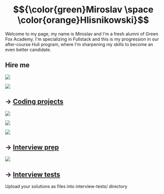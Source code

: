 # $${\color{green}Miroslav \space \color{orange}Hlisnikowski}$$

Welcome to my page, my name is Miroslav and I'm a fresh alumni of Green Fox Academy. I'm specializing in Fullstack and this is my progression in our after-course Huli program, where I'm sharpening my skills to become an even better candidate.

## Hire me
<a href="https://www.linkedin.com/in/miroslav-hlisnikowski-b0aa72216/"><img src="https://img.shields.io/badge/LinkedIn-0077B5?style=for-the-badge&logo=linkedin&logoColor=white"></a>

<a href="mailto: hlisnikowski.miroslav@gmail.com"><img src="https://img.shields.io/badge/Gmail-D14836?style=for-the-badge&logo=gmail&logoColor=white"></a>

## &rarr; [Coding projects](https://github.com/green-fox-academy/definitions/tree/master/project-phase/huli/coding-projects)

<a href="https://github.com/hlisnikowski/huli-alumni/tree/master/todo_app"><img src="https://img.shields.io/badge/PROJECT%20-TODO_APP-1C70A7?style=for-the-badge&logo=github&logoColor=white"></a>

<a href="https://github.com/hlisnikowski/huli-alumni/tree/master/apimix"><img src="https://img.shields.io/badge/PROJECT%20-API_MIX-CCAFF7?style=for-the-badge&logo=github&logoColor=white"></a>

<a href="https://github.com/hlisnikowski/huli-alumni/tree/master/rpg-project"><img src="https://img.shields.io/badge/PROJECT%20-RPG_BROWSER_GAME-FFAABB?style=for-the-badge&logo=github&logoColor=white"></a>

## &rarr; [Interview prep](https://github.com/green-fox-academy/teaching-materials/tree/master/interview)

<a href="https://www.codewars.com/users/hlisnikowski"><img src="https://img.shields.io/badge/Codewars-B1361E?style=for-the-badge&logo=Codewars&logoColor=white"></a>

## &rarr; [Interview tests](https://github.com/green-fox-academy/teaching-materials/tree/master/project-phase/tech-interview-tests)
Upload your solutions as files into interview-tests/ directory


